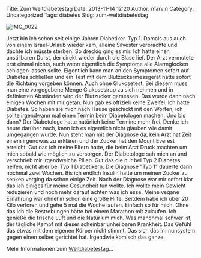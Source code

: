 Title: Zum Weltdiabetestag
Date: 2013-11-14 12:20
Author: marvin
Category: Uncategorized
Tags: diabetes
Slug: zum-weltdiabetestag

![IMG_0022]({filename}/images/IMG_0022.jpg)

Jetzt bin ich schon seit einige Jahren Diabetiker. Typ 1. Damals aus
auch von einem Israel-Urlaub wieder kam, alleine Silvester verbrachte
und dachte ich müsste sterben. So dreckig ging es mir. Ich hatte einen
unstillbaren Durst, der direkt wieder durch die Blase lief. Der Arzt
vermutete erst einmal nichts, auch wenn eigentlich die Symptome alle
Alarmglocken schlagen lassen sollte. Eigentlich kann man an den
Symptomen sofort auf Diabetes schließen und ein Test mit dem
Blutzuckermessgerät hätte sofort die Richtung vorgeben können. Auch ohne
Glukosetest. Bei diesem muss man eine vorgegebene Menge Glukosesirup zu
sich nehmen und in definierten Abständen wird der Blutzucker gemessen.
Das wurde dann nach einigen Wochen mit mir getan. Nun gab es offiziell
keine Zweifel. Ich hatte Diabetes. So haben sie mich nach Hause
geschickt mit den Worten, ich sollte irgendwann mal einen Termin beim
Diabetologen machen. Und bis dann? Der Diabetologe hatte natürlich keine
Termine mehr frei. Denke ich heute darüber nach, kann ich es eigentlich
nicht glauben wie damit umgegangen wurde. Nun steht man mit der Diagnose
da, kein Arzt hat Zeit einem irgendwas zu erklären und der Zucker hat
den Mount Everest erreicht. Gut das ich meine Eltern hatte, die beim
Arzt Druck machten um mich sobald wie möglich zu versorgen. Der
Diabetologe sah mich an und verschrieb mir irgendwelche Pillen. Gut das
die nur bei Typ 2 Diabetes helfen, nicht aber bei Typ 1 Diabetikern. Die
Diagnose "Typ 1" dauerte dann nochmal zwei Wochen. Bis ich endlich
Insulin hatte um meinen Zucker zu senken verging da schon einige Zeit.
Nach der Diagnose war mir sofort klar das ich einiges für meine
Gesundheit tun wollte. Ich wollte mein Gewicht reduzieren und noch mehr
darauf achten was ich esse. Meine vegane Ernährung war ohnehin schon
eine große Hilfe. Seitdem habe ich über 20 Kilo verloren und gehe 5 mal
die Woche laufen. Einfach so für mich. Ohne das ich die Bestrebungen
hätte bei einem Marathon mit zulaufen. Ich genieße die frische Luft und
die Natur um mich. Was manchmal schwer ist, der tägliche Kampf mit
dieser scheinbar unheilbaren Krankheit. Das Gefühl das etwas mit dem
eigenen Körper nicht stimmt. Das sich das Immunsystem gegen einen selber
gerichtet hat. Irgendwie komisch das ganze.

Mehr Informationen zum
[Weltdiabetestag](http://www.welt-diabetes-tag.de/)...

